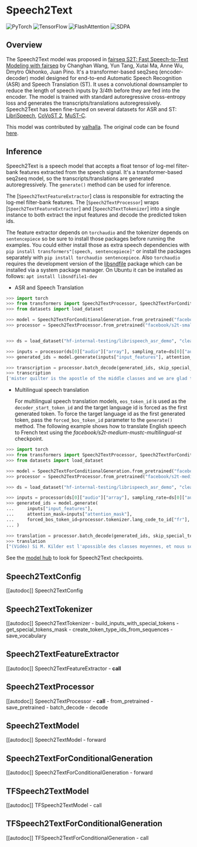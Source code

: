 <!--Copyright 2021 The HuggingFace Team. All rights reserved.

Licensed under the Apache License, Version 2.0 (the "License"); you may not use this file except in compliance with
the License. You may obtain a copy of the License at

http://www.apache.org/licenses/LICENSE-2.0

Unless required by applicable law or agreed to in writing, software distributed under the License is distributed on
an "AS IS" BASIS, WITHOUT WARRANTIES OR CONDITIONS OF ANY KIND, either express or implied. See the License for the
specific language governing permissions and limitations under the License.

⚠️ Note that this file is in Markdown but contain specific syntax for our doc-builder (similar to MDX) that may not be
rendered properly in your Markdown viewer.

-->

# Speech2Text

<div class="flex flex-wrap space-x-1">
<img alt="PyTorch" src="https://img.shields.io/badge/PyTorch-DE3412?style=flat&logo=pytorch&logoColor=white">
<img alt="TensorFlow" src="https://img.shields.io/badge/TensorFlow-FF6F00?style=flat&logo=tensorflow&logoColor=white">
<img alt="FlashAttention" src="https://img.shields.io/badge/%E2%9A%A1%EF%B8%8E%20FlashAttention-eae0c8?style=flat">
<img alt="SDPA" src="https://img.shields.io/badge/SDPA-DE3412?style=flat&logo=pytorch&logoColor=white">
</div>

## Overview

The Speech2Text model was proposed in [fairseq S2T: Fast Speech-to-Text Modeling with fairseq](https://arxiv.org/abs/2010.05171) by Changhan Wang, Yun Tang, Xutai Ma, Anne Wu, Dmytro Okhonko, Juan Pino. It's a
transformer-based seq2seq (encoder-decoder) model designed for end-to-end Automatic Speech Recognition (ASR) and Speech
Translation (ST). It uses a convolutional downsampler to reduce the length of speech inputs by 3/4th before they are
fed into the encoder. The model is trained with standard autoregressive cross-entropy loss and generates the
transcripts/translations autoregressively. Speech2Text has been fine-tuned on several datasets for ASR and ST:
[LibriSpeech](http://www.openslr.org/12), [CoVoST 2](https://github.com/facebookresearch/covost), [MuST-C](https://ict.fbk.eu/must-c/).

This model was contributed by [valhalla](https://huggingface.co/valhalla). The original code can be found [here](https://github.com/pytorch/fairseq/tree/master/examples/speech_to_text).

## Inference

Speech2Text is a speech model that accepts a float tensor of log-mel filter-bank features extracted from the speech
signal. It's a transformer-based seq2seq model, so the transcripts/translations are generated autoregressively. The
`generate()` method can be used for inference.

The [`Speech2TextFeatureExtractor`] class is responsible for extracting the log-mel filter-bank
features. The [`Speech2TextProcessor`] wraps [`Speech2TextFeatureExtractor`] and
[`Speech2TextTokenizer`] into a single instance to both extract the input features and decode the
predicted token ids.

The feature extractor depends on `torchaudio` and the tokenizer depends on `sentencepiece` so be sure to
install those packages before running the examples. You could either install those as extra speech dependencies with
`pip install transformers"[speech, sentencepiece]"` or install the packages separately with `pip install torchaudio sentencepiece`. Also `torchaudio` requires the development version of the [libsndfile](http://www.mega-nerd.com/libsndfile/) package which can be installed via a system package manager. On Ubuntu it can
be installed as follows: `apt install libsndfile1-dev`

- ASR and Speech Translation

```python
>>> import torch
>>> from transformers import Speech2TextProcessor, Speech2TextForConditionalGeneration
>>> from datasets import load_dataset

>>> model = Speech2TextForConditionalGeneration.from_pretrained("facebook/s2t-small-librispeech-asr")
>>> processor = Speech2TextProcessor.from_pretrained("facebook/s2t-small-librispeech-asr")


>>> ds = load_dataset("hf-internal-testing/librispeech_asr_demo", "clean", split="validation")

>>> inputs = processor(ds[0]["audio"]["array"], sampling_rate=ds[0]["audio"]["sampling_rate"], return_tensors="pt")
>>> generated_ids = model.generate(inputs["input_features"], attention_mask=inputs["attention_mask"])

>>> transcription = processor.batch_decode(generated_ids, skip_special_tokens=True)
>>> transcription
['mister quilter is the apostle of the middle classes and we are glad to welcome his gospel']
```

- Multilingual speech translation

  For multilingual speech translation models, `eos_token_id` is used as the `decoder_start_token_id` and
  the target language id is forced as the first generated token. To force the target language id as the first
  generated token, pass the `forced_bos_token_id` parameter to the `generate()` method. The following
  example shows how to translate English speech to French text using the *facebook/s2t-medium-mustc-multilingual-st*
  checkpoint.

```python
>>> import torch
>>> from transformers import Speech2TextProcessor, Speech2TextForConditionalGeneration
>>> from datasets import load_dataset

>>> model = Speech2TextForConditionalGeneration.from_pretrained("facebook/s2t-medium-mustc-multilingual-st")
>>> processor = Speech2TextProcessor.from_pretrained("facebook/s2t-medium-mustc-multilingual-st")

>>> ds = load_dataset("hf-internal-testing/librispeech_asr_demo", "clean", split="validation")

>>> inputs = processor(ds[0]["audio"]["array"], sampling_rate=ds[0]["audio"]["sampling_rate"], return_tensors="pt")
>>> generated_ids = model.generate(
...     inputs["input_features"],
...     attention_mask=inputs["attention_mask"],
...     forced_bos_token_id=processor.tokenizer.lang_code_to_id["fr"],
... )

>>> translation = processor.batch_decode(generated_ids, skip_special_tokens=True)
>>> translation
["(Vidéo) Si M. Kilder est l'apossible des classes moyennes, et nous sommes heureux d'être accueillis dans son évangile."]
```

See the [model hub](https://huggingface.co/models?filter=speech_to_text) to look for Speech2Text checkpoints.

## Speech2TextConfig

[[autodoc]] Speech2TextConfig

## Speech2TextTokenizer

[[autodoc]] Speech2TextTokenizer
    - build_inputs_with_special_tokens
    - get_special_tokens_mask
    - create_token_type_ids_from_sequences
    - save_vocabulary

## Speech2TextFeatureExtractor

[[autodoc]] Speech2TextFeatureExtractor
    - __call__

## Speech2TextProcessor

[[autodoc]] Speech2TextProcessor
    - __call__
    - from_pretrained
    - save_pretrained
    - batch_decode
    - decode

<frameworkcontent>
<pt>

## Speech2TextModel

[[autodoc]] Speech2TextModel
    - forward

## Speech2TextForConditionalGeneration

[[autodoc]] Speech2TextForConditionalGeneration
    - forward

</pt>
<tf>

## TFSpeech2TextModel

[[autodoc]] TFSpeech2TextModel
    - call

## TFSpeech2TextForConditionalGeneration

[[autodoc]] TFSpeech2TextForConditionalGeneration
    - call

</tf>
</frameworkcontent>

